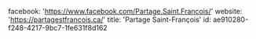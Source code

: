 facebook: 'https://www.facebook.com/Partage.Saint.Francois/'
website: 'https://partagestfrancois.ca/'
title: 'Partage Saint-François'
id: ae910280-f248-4217-9bc7-1fe631f8d162
